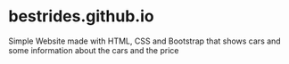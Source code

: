 # bestrides.github.io
Simple Website made with HTML, CSS and Bootstrap that shows cars and some information about the cars and the price
